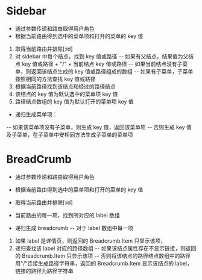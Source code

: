 # Sidebar

- 通过参数传递和路由取得用户角色
- 根据当前路由得到选中的菜单项和打开的菜单的 key 值

1. 取得当前路由并排除[:id]
2. 对 sidebar 中每个结点，找到 key 值或路径
   -- 如果有父结点，结果值为父结点 key 值或路径 + "/" + 当前结点 key 值或路径
   -- 如果当前结点没有子菜单，则返回该结点生成的 key 值或路径组成的数组
   -- 如果有子菜单，子菜单按照相同的方法查找 key 值或路径
3. 根据当前路径找到该结点和经过的路径结点
4. 该结点的 key 值为默认选中的菜单项 key 值
5. 路径结点数组的 key 值为默认打开的菜单项 key 值

- 递归生成菜单项：

-- 如果该菜单项没有子菜单，则生成 key 值，返回该菜单项
-- 否则生成 key 值及子菜单，在子菜单中安相同方法生成子菜单的菜单项

# BreadCrumb

- 通过参数传递和路由取得用户角色
- 根据当前路由得到选中的菜单项和打开的菜单的 key 值

- 取得当前路由并排除[:id]
- 当前路由的每一项，找到所对应的 label 数组
- 递归生成 breadcrumb
  -- 对于 label 数组中每一项

1. 如果 label 是详情页，则返回的 Breadcrumb.Item 只显示该项，
2. 递归查找该 label 对应的路径数组
   -- 如果该结点属性存在不显示链接，则返回的 Breadcrumb.Item 只显示该项
   -- 否则将该结点的路径结点数组中的路径用"/"连接生成路径字符串，返回的 Breadcrumb.Item 显示该结点的 label，链接的路径为路径字符串

